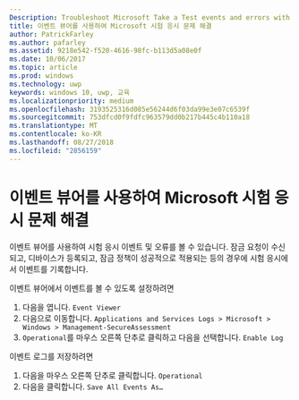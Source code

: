 ```yaml
---
Description: Troubleshoot Microsoft Take a Test events and errors with the event viewer.
title: 이벤트 뷰어를 사용하여 Microsoft 시험 응시 문제 해결
author: PatrickFarley
ms.author: pafarley
ms.assetid: 9218e542-f520-4616-98fc-b113d5a08e0f
ms.date: 10/06/2017
ms.topic: article
ms.prod: windows
ms.technology: uwp
keywords: windows 10, uwp, 교육
ms.localizationpriority: medium
ms.openlocfilehash: 3193525316d085e56244d6f03da99e3e07c6539f
ms.sourcegitcommit: 753dfcd0f9fdfc963579dd0b217b445c4b110a18
ms.translationtype: MT
ms.contentlocale: ko-KR
ms.lasthandoff: 08/27/2018
ms.locfileid: "2856159"
---
```

# <a name="troubleshoot-microsoft-take-a-test-with-the-event-viewer"></a>이벤트 뷰어를 사용하여 Microsoft 시험 응시 문제 해결

이벤트 뷰어를 사용하여 시험 응시 이벤트 및 오류를 볼 수 있습니다. 잠금 요청이 수신되고, 디바이스가 등록되고, 잠금 정책이 성공적으로 적용되는 등의 경우에 시험 응시에서 이벤트를 기록합니다.

이벤트 뷰어에서 이벤트를 볼 수 있도록 설정하려면
1. 다음을 엽니다. `Event Viewer`
2. 다음으로 이동합니다. `Applications and Services Logs > Microsoft > Windows > Management-SecureAssessment`
3. `Operational`를 마우스 오른쪽 단추로 클릭하고 다음을 선택합니다. `Enable Log`

이벤트 로그를 저장하려면
1. 다음을 마우스 오른쪽 단추로 클릭합니다. `Operational`
2. 다음을 클릭합니다. `Save All Events As…`
